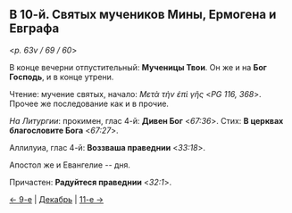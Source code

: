 ## В 10-й. Святых мучеников Мины, Ермогена и Евграфа

<*p. 63v / 69 / 60*>

В конце вечерни отпустительный: **Мученицы Твои**. 
Он же и на **Бог Господь**, и в конце утрени. 

Чтение: мучение святых, начало: *Μετὰ τὴν ἐπὶ γῆς* <*PG 116, 368*>. 
Прочее же последование как и в прочие. 

*На Литургии*: прокимен, глас 4-й: **Дивен Бог** <*67:36*>. 
Стих: **В церквах благословите Бога** <*67:27*>. 

Аллилуиа, глас 4-й: **Воззваша праведнии** <*33:18*>. 

Апостол же и Евангелие -- дня. 

Причастен: **Радуйтеся праведнии** <*32:1*>. 

[← 9-е](12_09_MES.ru.md) | [Декабрь](README.md#10-й) | [11-е →](12_11_MES.ru.md)
